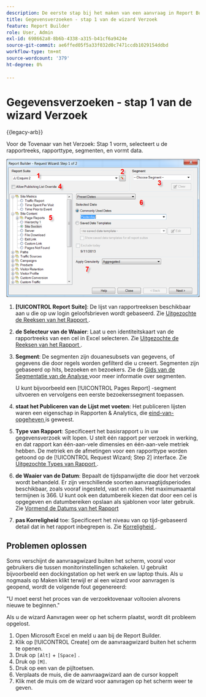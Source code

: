```yaml
---
description: De eerste stap bij het maken van een aanvraag in Report Builder.
title: Gegevensverzoeken - stap 1 van de wizard Verzoek
feature: Report Builder
role: User, Admin
exl-id: 698662a8-8b6b-4338-a315-b41cf6a9424e
source-git-commit: ae6ffed05f5a33f032d0c7471ccdb1029154ddbd
workflow-type: tm+mt
source-wordcount: '379'
ht-degree: 0%

---
```


# Gegevensverzoeken - stap 1 van de wizard Verzoek

{{legacy-arb}}

Voor de Tovenaar van het Verzoek: Stap 1 vorm, selecteert u de rapportreeks, rapporttype, segmenten, en vormt data.

![ Screenshot die de Tovenaar van het Verzoek toont: Stap 1 vorm.](assets/rw1_overview.png)

1. **[!UICONTROL Report Suite]**: De lijst van rapportreeksen beschikbaar aan u die op uw login geloofsbrieven wordt gebaseerd. Zie [ Uitgezochte de Reeksen van het Rapport ](/help/analyze/legacy-report-builder/data-requests/selecting-report-suites/t-select-report-suites.md).

1. **de Selecteur van de Waaier**: Laat u een identiteitskaart van de rapportreeks van een cel in Excel selecteren. Zie [ Uitgezochte de Reeksen van het Rapport ](/help/analyze/legacy-report-builder/data-requests/selecting-report-suites/t-select-report-suites.md).

1. **Segment**: De segmenten zijn douanesubsets van gegevens, of gegevens die door regels worden gefilterd die u creeert. Segmenten zijn gebaseerd op hits, bezoeken en bezoekers. Zie de [ Gids van de Segmentatie van de Analyse ](https://experienceleague.adobe.com/docs/analytics/components/segmentation/seg-home.html?lang=nl-NL) voor meer informatie over segmenten.

   U kunt bijvoorbeeld een [!UICONTROL Pages Report] -segment uitvoeren en vervolgens een eerste bezoekerssegment toepassen.

1. **staat het Publiceren van de Lijst met voeten**: Het publiceren lijsten waren een eigenschap in Rapporten &amp; Analytics, die [ eind-van-opgeheven ](https://new.express.adobe.com/webpage/WFCyq7w8kijmB?) is geweest.

1. **Type van Rapport**: Specificeert het basisrapport u in uw gegevensverzoek wilt lopen. U stelt één rapport per verzoek in werking, en dat rapport kan één-aan-vele dimensies en één-aan-vele metriek hebben. De metriek en de afmetingen voor een rapporttype worden getoond op de [!UICONTROL Request Wizard; Step 2] interface. Zie [ Uitgezochte Types van Rapport ](/help/analyze/legacy-report-builder/data-requests/c-report-types/select-report-types.md).

1. **de Waaier van de Datum**: Bepaalt de tijdspanwijdte die door het verzoek wordt behandeld. Er zijn verschillende soorten aanvraagtijdsperiodes beschikbaar, zoals vooraf ingesteld, vast en rollen. Het maximumaantal termijnen is 366. U kunt ook een datumbereik kiezen dat door een cel is opgegeven en datumbereiken opslaan als sjablonen voor later gebruik.  Zie [ Vormend de Datums van het Rapport ](/help/analyze/legacy-report-builder/data-requests/configuring-report-dates/custom-calendar.md)

1. **pas Korreligheid** toe: Specificeert het niveau van op tijd-gebaseerd detail dat in het rapport inbegrepen is. Zie [ Korreligheid ](/help/analyze/legacy-report-builder/data-requests/configuring-report-dates/granularity.md).

## Problemen oplossen

Soms verschijnt de aanvraagwizard buiten het scherm, vooral voor gebruikers die tussen monitorinstellingen schakelen. U gebruikt bijvoorbeeld een dockingstation op het werk en uw laptop thuis. Als u nogmaals op Maken klikt terwijl er al een wizard voor aanvragen is geopend, wordt de volgende fout gegenereerd:

&quot;U moet eerst het proces van de verzoektovenaar voltooien alvorens nieuwe te beginnen.&quot;

Als u de wizard Aanvragen weer op het scherm plaatst, wordt dit probleem opgelost.

1. Open Microsoft Excel en meld u aan bij de Report Builder.
2. Klik op [!UICONTROL Create] om de aanvraagwizard buiten het scherm te openen.
3. Druk op `[Alt]` + `[Space]` .
4. Druk op `[M]`.
5. Druk op een van de pijltoetsen.
6. Verplaats de muis, die de aanvraagwizard aan de cursor koppelt
7. Klik met de muis om de wizard voor aanvragen op het scherm weer te geven.

